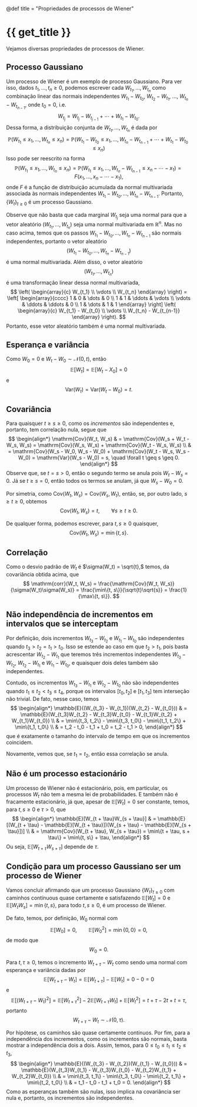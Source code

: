 @def title = "Propriedades de processos de Wiener"

# {{ get_title }}

Vejamos diversas propriedades de processos de Wiener.

## Processo Gaussiano

Um processo de Wiener é um exemplo de processo Gaussiano. Para ver isso, dados $t_1, \ldots, t_n \geq 0,$ podemos escrever cada $W_{t_1}, \ldots, W_{t_n}$ como combinação linear das normais independentes $W_{t_1} - W_{t_0},$ $W_{t_2} - W_{t_1},$ ..., $W_{t_n} - W_{t_{n-1}},$ onde $t_0 = 0,$ i.e.
$$
W_{t_j} = W_{t_j} - W_{t_{j-1}} + \cdots + W_{t_1} - W_{t_0}.
$$
Dessa forma, a distribuição conjunta de $W_{t_1}, \ldots, W_{t_n}$ é dada por
$$
\mathbb{P}(W_{t_1} \leq x_1, \ldots, W_{t_n} \leq x_n) = \mathbb{P}(W_{t_1} - W_{t_0} \leq x_1, \ldots, W_{t_n} - W_{t_{n-1}} + \cdots + W_{t_1} - W_{t_0} \leq x_n)
$$
Isso pode ser reescrito na forma
$$
\mathbb{P}(W_{t_1} \leq x_1, \ldots, W_{t_n} \leq x_n) = \mathbb{P}(W_{t_1} \leq x_1, \ldots, W_{t_n} - W_{t_{n-1}} \leq x_n - \cdots - x_1) = F(x_1, \ldots, x_n - \cdots - x_1),
$$
onde $F$ é a função de distribuição acumulada da normal multivariada associada às normais independentes $W_{t_1} - W_{t_0}, \ldots, W_{t_n} - W_{t_{n-1}}.$ Portanto, $\{W_t\}_{t\geq 0}$ é um processo Gaussiano.

Observe que não basta que cada marginal $W_{t_j}$ seja uma normal para que a vetor aleatório $(W_{t_1}, \ldots, W_{t_n})$ seja uma normal multivariada em $\mathbb{R}^n.$ Mas no caso acima, temos que os passos $W_{t_1} - W_{t_0}, \ldots, W_{t_n} - W_{t_{n-1}}$ são normais independentes, portanto o vetor aleatório
$$
    (W_{t_1} - W_{t_0}, \ldots, W_{t_n} - W_{t_{n-1}})
$$
é uma normal multivariada. Além disso, o vetor aleatório
$$
    (W_{t_1}, \ldots, W_{t_n})
$$
é uma transformação linear dessa normal multivariada,
$$
    \left( \begin{array}{c} W_{t_1} \\ \vdots \\ W_{t_n} \end{array} \right) = \left[ \begin{array}{cccc} 1 & 0 & \dots & 0 \\ 1 & 1 & \ddots & \vdots \\ \vdots & \ddots & \ddots & 0 \\ 1 & \dots & 1 & 1 \end{array} \right] \left( \begin{array}{c} W_{t_1} - W_{t_0} \\ \vdots \\ W_{t_n} - W_{t_{n-1}} \end{array} \right).
$$
Portanto, esse vetor aleatório também é uma normal multivariada.

## Esperança e variância

Como $W_0 = 0$ e $W_t - W_0 \sim \mathcal{N}(0, t),$ então
$$
\mathbb{E}[W_t] = \mathbb{E}[W_t - X_0] = 0
$$
e
$$
\mathrm{Var}(W_t) = \mathrm{Var}(W_t - W_0) = t.
$$

## Covariância

Para quaisquer $t \geq s \geq 0,$ como os *incrementos* são independentes e, portanto, tem correlação nula, segue que
$$
\begin{align*}
\mathrm{Cov}(W_t, W_s) & = \mathrm{Cov}(W_s + W_t - W_s, W_s) = \mathrm{Cov}(W_s, W_s) + \mathrm{Cov}(W_t - W_s, W_s) \\ & = \mathrm{Cov}(W_s - W_0, W_s - W_0) + \mathrm{Cov}(W_t - W_s, W_s - W_0) = \mathrm{Var}(W_s - W_0) = s, \quad \forall t \geq s \geq 0.
\end{align*}
$$
Observe que, se $t = s > 0,$ então o segundo termo se anula pois $W_t - W_s = 0.$ Já se $t \geq s = 0,$ então todos os termos se anulam, já que $W_s - W_0 = 0.$

Por simetria, como $\mathrm{Cov}(W_t, W_s) = \mathrm{Cov}(W_s, W_t),$ então, se, por outro lado, $s \geq t \geq 0,$ obtemos
$$
\mathrm{Cov}(W_t, W_s) = t, \qquad \forall s \geq t \geq 0.
$$

De qualquer forma, podemos escrever, para $t, s \geq 0$ quaisquer,
$$
\mathrm{Cov}(W_t, W_s) = \min\{t, s\}.
$$

## Correlação

Como o desvio padrão de $W_t$ é $\sigma(W_t) = \sqrt{t},$ temos, da covariância obtida acima, que
$$
    \mathrm{corr}(W_t, W_s) = \frac{\mathrm{Cov}(W_t, W_s)}{\sigma(W_t)\sigma(W_s)} = \frac{\min\{t, s\}}{\sqrt{t}\sqrt{s}} = \frac{1}{\max\{t, s\}}.
$$

## Não independência de incrementos em intervalos que se interceptam

Por definição, dois incrementos $W_{t_3} - W_{t_2}$ e $W_{t_1} - W_{t_0}$ são independentes quando $t_3 > t_2 = t_1 > t_0.$ Isso se estende ao caso em que $t_2 > t_1,$ pois basta acrescentar $W_{t_2} - W_{t_1}$ que teremos três incrementos independentes $W_{t_3} - W_{t_2},$ $W_{t_2} - W_{t_1}$ e $W_{t_1} - W_{t_0},$ e quaisquer dois deles também são independentes.

Contudo, os incrementos $W_{t_3} - W_{t_1}$ e $W_{t_2} - W_{t_0}$ não são independentes quando $t_1 \leq t_2 < t_3 \leq t_4,$ porque os intervalos $[t_0, t_2]$ e $[t_1, t_3]$ tem interseção não trivial. De fato, nesse caso, temos
$$
\begin{align*}
\mathbb{E}((W_{t_3} - W_{t_1})(W_{t_2} - W_{t_0})) & = \mathbb{E}(W_{t_3}W_{t_2} - W_{t_3}W_{t_0} - W_{t_1}W_{t_2} + W_{t_1}W_{t_0}) \\
& = \min\{t_3, t_2\} - \min\{t_3, t_0\} - \min\{t_1, t_2\} + \min\{t_1, t_0\} \\
& = t_2 - t_0 - t_1 + t_0 = t_2 - t_1 > 0,
\end{align*}
$$
que é exatamente o tamanho do intervalo de tempo em que os incrementos coincidem.

Novamente, vemos que, se $t_1 = t_2,$ então essa correlação se anula.

## Não é um processo estacionário

Um processo de Wiener não é estacionário, pois, em particular, os processos $W_t$ não tem a mesma lei de probabilidades. E também não é fracamente estacionário, já que, apesar de $\mathbb{E}[W_t] = 0$ ser constante, temos, para $t, s\geq 0$ e $\tau > 0,$ que
$$
\begin{align*}
\mathbb{E}[W_{t + \tau}W_{s + \tau}] & = \mathbb{E}[(W_{t + \tau} - \mathbb{E}[W_{t + \tau}])(W_{s + \tau} - \mathbb{E}[W_{s + \tau}])] \\
& = \mathrm{Cov}(W_{t + \tau}, W_{s + \tau}) = \min\{t + \tau, s + \tau\} = \min\{t, s\} + \tau,
\end{align*}
$$
Ou seja, $\mathbb{E}[W_{t + \tau}W_{s + \tau}]$ depende de $\tau.$

## Condição para um processo Gaussiano ser um processo de Wiener

Vamos concluir afirmando que um processo Gaussiano $\{W_t\}_{t\geq 0}$ com caminhos contínuous quase certamente e satisfazendo $\mathbb{E}[W_t] = 0$ e $\mathbb{E}[W_t W_s] = \min\{t, s\},$ para todo $t, s \geq 0,$ é um processo de Wiener.

De fato, temos, por definição, $W_0$ normal com
$$
\mathbb{E}[W_0] = 0, \qquad \mathbb{E}[W_0^2] = \min\{0, 0\} = 0,
$$
de modo que
$$
    W_0 = 0.
$$

Para $t, \tau \geq 0,$ temos o incremento $W_{t+\tau} - W_t$ como sendo uma normal com esperança e variância dadas por
$$
    \mathbb{E}[W_{t+\tau} - W_t] = \mathbb{E}[W_{t+\tau}] - \mathbb{E}[W_t] = 0 - 0 = 0
$$
e 
$$
    \mathbb{E}[(W_{t+\tau} - W_t)^2] = \mathbb{E}[W_{t+\tau}^2] - 2\mathbb{E}[W_{t+\tau}W_t] + \mathbb{E}[W_t^2] = t + \tau - 2t + t = \tau,
$$
portanto
$$
    W_{t+\tau} - W_t \sim \mathcal{N}(0, \tau).
$$

Por hipótese, os caminhos são quase certamente contínuos. Por fim, para a independência dos incrementos, como os incrementos são normais, basta mostrar a independência dois a dois. Assim, temos, para $0 \leq t_0 \leq t_1 \leq t_2 \leq t_3,$
$$
\begin{align*}
\mathbb{E}((W_{t_3} - W_{t_2})(W_{t_1} - W_{t_0})) & = \mathbb{E}(W_{t_3}W_{t_1} - W_{t_3}W_{t_0} - W_{t_2}W_{t_1} + W_{t_2}W_{t_0}) \\
& = \min\{t_3, t_1\} - \min\{t_3, t_0\} - \min\{t_2, t_1\} + \min\{t_2, t_0\} \\
& = t_1 - t_0 - t_1 + t_0 = 0.
\end{align*}
$$
Como as esperanças também são nulas, isso implica na covariância ser nula e, portanto, os incrementos são independentes.
